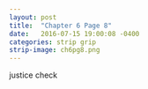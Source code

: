 ```yaml
---
layout: post
title:  "Chapter 6 Page 8"
date:   2016-07-15 19:00:08 -0400
categories: strip grip
strip-image: ch6pg8.png
---
```

  justice check 
